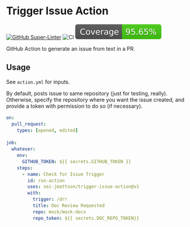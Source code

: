 # Trigger Issue Action

[![GitHub Super-Linter](https://github.com/sei-jmattson/trigger-issue-action/actions/workflows/linter.yml/badge.svg)](https://github.com/super-linter/super-linter)
![CI](https://github.com/sei-jmattson/trigger-issue-action/actions/workflows/ci.yml/badge.svg)
![Coverage](badges/coverage.svg)

GitHub Action to generate an issue from text in a PR.

## Usage

See `action.yml` for inputs.

By default, posts issue to same repository (just for testing, really).
Otherwise, specify the repository where you want the issue created, and provide
a token with permission to do so (if necessary).

```yaml
on:
  pull_request:
    types: [opened, edited]

job:
  whatever:
    env:
      GITHUB_TOKEN: ${{ secrets.GITHUB_TOKEN }}
    steps:
      - name: Check for Issue Trigger
        id: run-action
        uses: sei-jmattson/trigger-issue-action@v1
        with:
          trigger: /drr
          title: Doc Review Requested
          repo: mock/mock-docs
          repo_token: ${{ secrets.DOC_REPO_TOKEN}}
```
